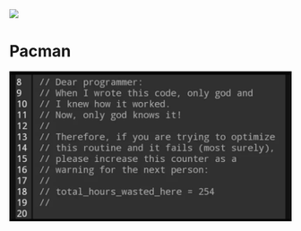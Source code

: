 <img src="https://img.shields.io/github/repo-size/whereisfarukk/Pacman?color=%23FF0000&style=for-the-badge">


# Pacman
![This is an image](https://github.com/whereisfarukk/Pacman/blob/main/images/alert.jpg)
